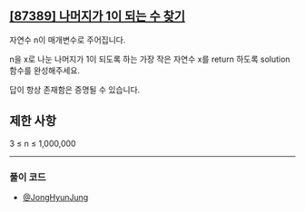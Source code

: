 ## [[87389] 나머지가 1이 되는 수 찾기](https://school.programmers.co.kr/learn/courses/30/lessons/87389)

자연수 n이 매개변수로 주어집니다. 

n을 x로 나눈 나머지가 1이 되도록 하는 가장 작은 자연수 x를 return 하도록 solution 함수를 완성해주세요. 

답이 항상 존재함은 증명될 수 있습니다.

## 제한 사항

3 ≤ n ≤ 1,000,000

***

### 풀이 코드

- [@JongHyunJung](https://github.com/viaunixue/algorithm-study/blob/main/Programmers/87389/jjh.py)